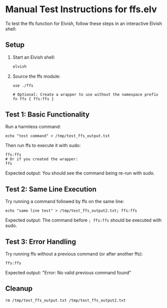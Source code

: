 # Manual Test Instructions for ffs.elv

To test the ffs function for Elvish, follow these steps in an interactive Elvish shell:

## Setup

1. Start an Elvish shell:
   ```bash
   elvish
   ```

2. Source the ffs module:
   ```elvish
   use ./ffs

   # Optional: Create a wrapper to use without the namespace prefix
   fn ffs { ffs:ffs }
   ```

## Test 1: Basic Functionality

Run a harmless command:
```elvish
echo "test command" > /tmp/test_ffs_output.txt
```

Then run ffs to execute it with sudo:
```elvish
ffs:ffs
# Or if you created the wrapper:
ffs
```

Expected output: You should see the command being re-run with sudo.

## Test 2: Same Line Execution

Try running a command followed by ffs on the same line:
```elvish
echo "same line test" > /tmp/test_ffs_output2.txt; ffs:ffs
```

Expected output: The command before `; ffs:ffs` should be executed with sudo.

## Test 3: Error Handling

Try running ffs without a previous command (or after another ffs):
```elvish
ffs:ffs
```

Expected output: "Error: No valid previous command found"

## Cleanup

```elvish
rm /tmp/test_ffs_output.txt /tmp/test_ffs_output2.txt
```
